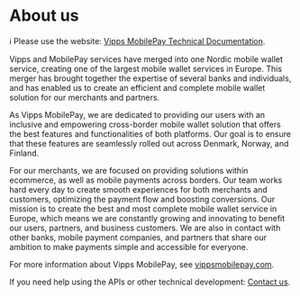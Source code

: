 <!-- START_METADATA
---
title: About Vipps MobilePay
sidebar_label: About us
sidebar_position: 200
pagination_next: null
pagination_prev: null
---
END_METADATA -->

# About us

<!-- START_COMMENT -->
ℹ️ Please use the website:
[Vipps MobilePay Technical Documentation](https://developer.vippsmobilepay.com/docs/vipps-developers/about/).
<!-- END_COMMENT -->

Vipps and MobilePay services have merged into one Nordic mobile wallet service, creating one of the largest mobile wallet services in Europe. This merger has brought together the expertise of several banks and individuals, and has enabled us to create an efficient and complete mobile wallet solution for our merchants and partners.

As Vipps MobilePay, we are dedicated to providing our users with an inclusive and empowering cross-border mobile wallet solution that offers the best features and functionalities of both platforms. Our goal is to ensure that these features are seamlessly rolled out across Denmark, Norway, and Finland.

For our merchants, we are focused on providing solutions within ecommerce, as well as mobile payments across borders. Our team works hard every day to create smooth experiences for both merchants and customers, optimizing the payment flow and boosting conversions.
Our mission is to create the best and most complete mobile wallet service in Europe, which means we are constantly growing and innovating to benefit our users, partners, and business customers. We are also in contact with other banks, mobile payment companies, and partners that share our ambition to make payments simple and accessible for everyone.

For more information about Vipps MobilePay, see [vippsmobilepay.com](https://vippsmobilepay.com).

If you need help using the APIs or other technical development:
[Contact us](contact.md).
